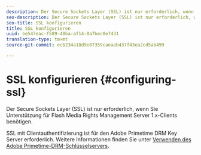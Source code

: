 ```yaml
---
description: Der Secure Sockets Layer (SSL) ist nur erforderlich, wenn Sie Unterstützung für Flash Media Rights Management Server 1.x-Clients benötigen.
seo-description: Der Secure Sockets Layer (SSL) ist nur erforderlich, wenn Sie Unterstützung für Flash Media Rights Management Server 1.x-Clients benötigen.
seo-title: SSL konfigurieren
title: SSL konfigurieren
uuid: be547eac-f589-48ba-af14-8a7bec0e7431
translation-type: tm+mt
source-git-commit: ecb234a18d9e87359caeaab437f43ea2cd5ab499

---
```



# SSL konfigurieren {#configuring-ssl}

Der Secure Sockets Layer (SSL) ist nur erforderlich, wenn Sie Unterstützung für Flash Media Rights Management Server 1.x-Clients benötigen.

SSL mit Clientauthentifizierung ist für den Adobe Primetime DRM Key Server erforderlich. Weitere Informationen finden Sie unter [Verwenden des Adobe Primetime-DRM-Schlüsselservers](../../using-the-drm-key-server/requirements.md).

